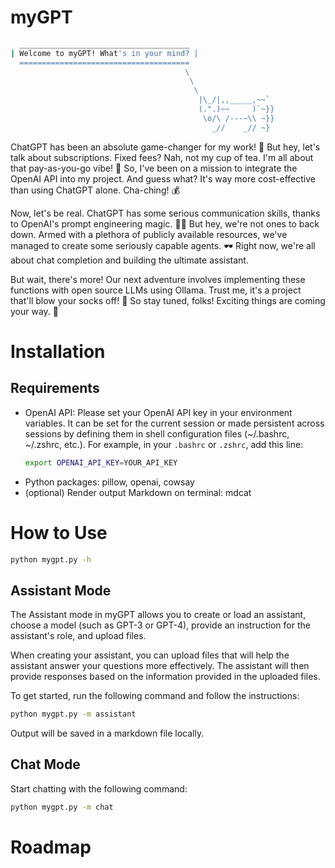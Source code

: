 # myGPT
```bash
  ______________________________________
| Welcome to myGPT! What's in your mind? |
  ======================================
                                       \
                                        \
                                         \
                                          |\_/|,,_____,~~`
                                          (.".)~~     )`~}}
                                           \o/\ /---~\\ ~}}
                                             _//    _// ~}
```

ChatGPT has been an absolute game-changer for my work! 🚀 But hey, let's talk about subscriptions. Fixed fees? Nah, not my cup of tea. I'm all about that pay-as-you-go vibe! 💸 So, I've been on a mission to integrate the OpenAI API into my project. And guess what? It's way more cost-effective than using ChatGPT alone. Cha-ching! 💰

Now, let's be real. ChatGPT has some serious communication skills, thanks to OpenAI's prompt engineering magic. 🧙‍♂️ But hey, we're not ones to back down. Armed with a plethora of publicly available resources, we've managed to create some seriously capable agents. 🕶️ Right now, we're all about chat completion and building the ultimate assistant.

But wait, there's more! Our next adventure involves implementing these functions with open source LLMs using Ollama. Trust me, it's a project that'll blow your socks off! 🧦 So stay tuned, folks! Exciting things are coming your way. 🎉

# Installation

## Requirements
- OpenAI API: Please set your OpenAI API key in your environment variables. It can be set for the current session or made persistent across sessions by defining them in shell configuration files (~/.bashrc, ~/.zshrc, etc.). For example, in your `.bashrc` or `.zshrc`, add this line:
  ```bash
  export OPENAI_API_KEY=YOUR_API_KEY
  ```
- Python packages: pillow, openai, cowsay
- (optional) Render output Markdown on terminal: mdcat

# How to Use
```bash
python mygpt.py -h
```

## Assistant Mode
The Assistant mode in myGPT allows you to create or load an assistant, choose a model (such as GPT-3 or GPT-4), provide an instruction for the assistant's role, and upload files. 

When creating your assistant, you can upload files that will help the assistant answer your questions more effectively. The assistant will then provide responses based on the information provided in the uploaded files.

To get started, run the following command and follow the instructions:
```bash
python mygpt.py -m assistant
```

Output will be saved in a markdown file locally.

## Chat Mode
Start chatting with the following command:
```bash
python mygpt.py -m chat
```

# Roadmap
